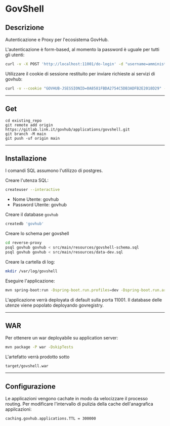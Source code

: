 # GovShell


## Descrizione

Autenticazione e Proxy per l'ecosistema GovHub.

L'autenticazione è form-based, al momento la password è uguale per tutti gli utenti:

```bash
curl -v -X POST 'http://localhost:11001/do-login' -d "username=amministratore&password=password"
```

Utilizzare il cookie di sessione restituito per inviare richieste ai servizi di govhub:

```bash
curl -v --cookie "GOVHUB-JSESSIONID=0A8581FBDA2754C5DB3ADFB2E2018D29" -X GET 'http://localhost:11001/govregistry/users/1'
```

***

## Get

```
cd existing_repo
git remote add origin https://gitlab.link.it/govhub/applications/govshell.git
git branch -M main
git push -uf origin main
```

***

## Installazione

I comandi SQL assumono l'utilizzo di postgres.

Creare l'utenza SQL:

```bash
createuser --interactive
```

- Nome Utente: govhub
- Password Utente: govhub


Creare il database `govhub`

```bash
createdb 'govhub'
```

Creare lo schema per govshell

```bash
cd reverse-proxy
psql govhub govhub < src/main/resources/govshell-schema.sql
psql govhub govhub < src/main/resources/data-dev.sql
```

Creare la cartella di log:

```bash
mkdir /var/log/govshell
```


Eseguire l'applicazione:

```bash
mvn spring-boot:run -Dspring-boot.run.profiles=dev -Dspring-boot.run.arguments=--logging.level.org.springframework=TRACE
```

L'applicazione verrà deployata di default sulla porta 11001. Il database delle utenze viene popolato deployando govregistry.

***
## WAR

Per ottenere un war deployabile su application server:


```bash
mvn package -P war -DskipTests
```

L'artefatto verrà prodotto sotto

    target/govshell.war


***
## Configurazione

Le applicazioni vengono cachate in modo da velocizzare il processo routing. Per modificare l'intervallo di pulizia della cache dell'anagrafica appilcazioni:

    caching.govhub.applications.TTL = 300000

